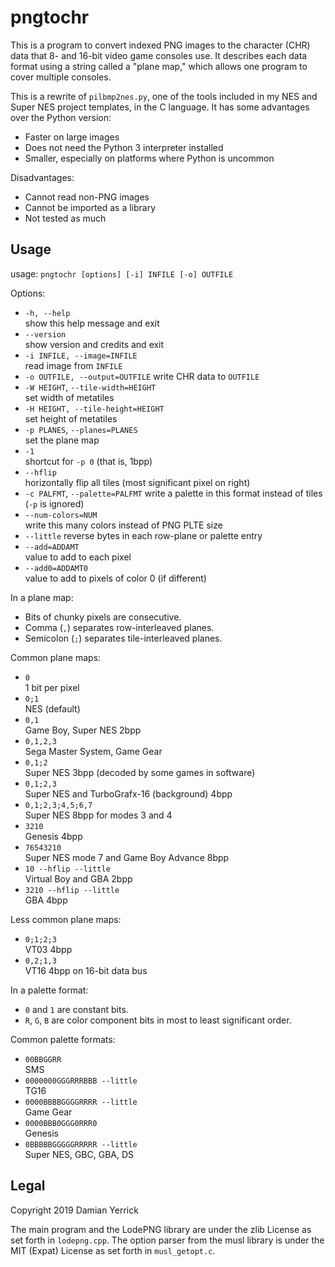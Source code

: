 pngtochr
========

This is a program to convert indexed PNG images to the character
(CHR) data that 8- and 16-bit video game consoles use.  It describes
each data format using a string called a "plane map," which allows
one program to cover multiple consoles.

This is a rewrite of `pilbmp2nes.py`, one of the tools included in
my NES and Super NES project templates, in the C language.  It has
some advantages over the Python version:

- Faster on large images
- Does not need the Python 3 interpreter installed
- Smaller, especially on platforms where Python is uncommon

Disadvantages:

- Cannot read non-PNG images
- Cannot be imported as a library
- Not tested as much

Usage
-----
usage: `pngtochr [options] [-i] INFILE [-o] OUTFILE`

Options:
- `-h, --help`  
  show this help message and exit
- `--version`  
  show version and credits and exit
- `-i INFILE, --image=INFILE`  
  read image from `INFILE`
- `-o OUTFILE, --output=OUTFILE`
  write CHR data to `OUTFILE`  
- `-W HEIGHT`, `--tile-width=HEIGHT`  
  set width of metatiles
- `-H HEIGHT, --tile-height=HEIGHT`  
  set height of metatiles
- `-p PLANES`, `--planes=PLANES`  
  set the plane map
- `-1`  
  shortcut for `-p 0` (that is, 1bpp)
- `--hflip`  
  horizontally flip all tiles (most significant pixel on right)
- `-c PALFMT`, `--palette=PALFMT`
  write a palette in this format instead of tiles (`-p` is ignored)
- `--num-colors=NUM`  
  write this many colors instead of PNG PLTE size
- `--little`
  reverse bytes in each row-plane or palette entry
- `--add=ADDAMT`  
  value to add to each pixel
- `--add0=ADDAMT0`  
  value to add to pixels of color 0 (if different)

In a plane map:
- Bits of chunky pixels are consecutive.
- Comma (`,`) separates row-interleaved planes.
- Semicolon (`;`) separates tile-interleaved planes.

Common plane maps:
- `0`  
  1 bit per pixel
- `0;1`  
  NES (default)
- `0,1`  
  Game Boy, Super NES 2bpp
- `0,1,2,3`  
  Sega Master System, Game Gear
- `0,1;2`  
  Super NES 3bpp (decoded by some games in software)
- `0,1;2,3`  
  Super NES and TurboGrafx-16 (background) 4bpp
- `0,1;2,3;4,5;6,7`  
  Super NES 8bpp for modes 3 and 4
- `3210`  
  Genesis 4bpp
- `76543210`  
  Super NES mode 7 and Game Boy Advance 8bpp
- `10 --hflip --little`  
  Virtual Boy and GBA 2bpp
- `3210 --hflip --little`  
  GBA 4bpp

Less common plane maps:
- `0;1;2;3`  
  VT03 4bpp
- `0,2;1,3`  
  VT16 4bpp on 16-bit data bus

In a palette format:
- `0` and `1` are constant bits.
- `R`, `G`, `B` are color component bits in most to least significant order.

Common palette formats:

- `00BBGGRR`  
  SMS
- `0000000GGGRRRBBB --little`  
  TG16
- `0000BBBBGGGGRRRR --little`  
  Game Gear
- `0000BBB0GGG0RRR0`  
  Genesis
- `0BBBBBGGGGGRRRRR --little`  
  Super NES, GBC, GBA, DS


Legal
-----
Copyright 2019 Damian Yerrick

The main program and the LodePNG library are under the zlib License
as set forth in `lodepng.cpp`.  The option parser from the musl library
is under the MIT (Expat) License as set forth in `musl_getopt.c`.
